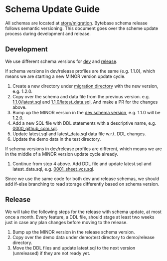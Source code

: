# Schema Update Guide

All schemas are located at [store/migration](https://github.com/bytebase/bytebase/tree/main/store/migration). Bytebase schema release follows semantic versioning. This document goes over the scheme update process during development and release.

## Development
We use different schema versions for [dev](https://github.com/bytebase/bytebase/blob/main/bin/server/cmd/profile_dev.go) and [release](https://github.com/bytebase/bytebase/blob/main/bin/server/cmd/profile_release.go). 

If schema versions in dev/release profiles are the same (e.g. 1.1.0), which means we are starting a new MINOR version update cycle.
1. Create a new directory under [migration directory](https://github.com/bytebase/bytebase/tree/main/store/migration) with the new version, e.g. 1.2.0.
2. Copy over the schema and data file from the previous version. e.g. [1.1.0/latest.sql](https://github.com/bytebase/bytebase/blob/main/store/migration/1.1.0/latest.sql) and [1.1.0/latest_data.sql](https://github.com/bytebase/bytebase/blob/main/store/migration/1.1.0/latest_data.sql). And make a PR for the changes above.
3. Bump up the MINOR version in the [dev schema version](https://github.com/bytebase/bytebase/blob/main/bin/server/cmd/profile_dev.go), e.g. 1.1.0 will be 1.2.0.
4. Add a new SQL file with DDL statements with a descriptive name, e.g. [0000_github_com.sql](https://github.com/bytebase/bytebase/blob/main/store/migration/1.1.0/0000_github_com.sql).
5. Update latest.sql and latest_data.sql data file w.r.t. DDL changes.
6. Update the demo data in the test directory.

If schema versions in dev/release profiles are different, which means we are in the middle of a MINOR version update cycle already.
1. Continue from step 4 above. Add DDL file and update latest.sql and latest_data.sql, e.g. [0001_sheet_vcs.sql](https://github.com/bytebase/bytebase/blob/main/store/migration/1.1.0/0001_sheet_vcs.sql).

Since we use the same code for both dev and release schemas, we should add if-else branching to read storage differently based on schema version.

## Release
We will take the following steps for the release with schema update, at most once a month. Every feature, a DDL file, should stage at least two weeks just in case any plan changes before moving to the release.
1. Bump up the MINOR version in the release schema version.
1. Copy over the demo data under demo/test directory to demo/release directory.
1. Move the DDL files and update latest.sql to the next version (unreleased) if they are not ready yet.
